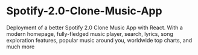 # Spotify-2.0-Clone-Music-App

Deployment of a better Spotify 2.0 Clone Music App with React. With a modern homepage, fully-fledged music player, search, lyrics, song exploration features, popular music around you, worldwide top charts, and much more
